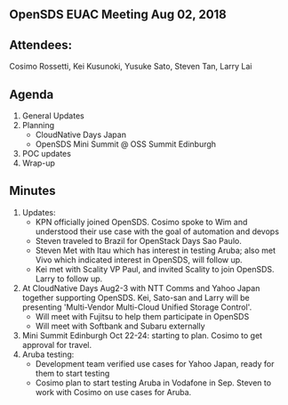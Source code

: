 ## OpenSDS EUAC Meeting Aug 02, 2018

## Attendees:
Cosimo Rossetti, Kei Kusunoki, Yusuke Sato, Steven Tan, Larry Lai



## Agenda
1. General Updates
2. Planning
   - CloudNative Days Japan
   - OpenSDS Mini Summit @ OSS Summit Edinburgh
3. POC updates
4. Wrap-up





 
 

## Minutes

1. Updates: 
   - KPN officially joined OpenSDS. Cosimo spoke to Wim and understood their use case with the goal of automation and devops
   - Steven traveled to Brazil for OpenStack Days Sao Paulo. 
   - Steven Met with Itau which has interest in testing Aruba; also met Vivo which indicated interest in OpenSDS, will follow up.
   - Kei met with Scality VP Paul, and invited Scality to join OpenSDS. Larry to follow up.
2. At CloudNative Days Aug2-3 with NTT Comms and Yahoo Japan together supporting OpenSDS. Kei, Sato-san and Larry will be presenting 'Multi-Vendor Multi-Cloud Unified Storage Control'. 
   - Will meet with Fujitsu to help them participate in OpenSDS
   - Will meet with Softbank and Subaru externally
3. Mini Summit Edinburgh Oct 22-24: starting to plan. Cosimo to get approval for travel.
4. Aruba testing:
   - Development team verified use cases for Yahoo Japan, ready for them to start testing
   - Cosimo plan to start testing Aruba in Vodafone in Sep. Steven to work with Cosimo on use cases for Aruba.

 



